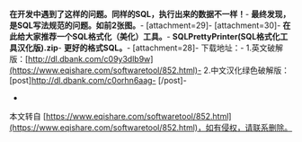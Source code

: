 **在开发中遇到了这样的问题。同样的SQL，执行出来的数据不一样！**-
**最终发现，是SQL写法规范的问题。如前2张图。**-
\[attachment=29\]-
\[attachment=30\]-
**在此给大家推荐一个SQL格式化（美化）工具。**-
**SQLPrettyPrinter(SQL格式化工具汉化版).zip**-
**更好的格式SQL。**-
\[attachment=28\]-
下载地址：-
 1.英文破解版：[http://dl.dbank.com/c09y3dlb9w](https://www.eqishare.com/softwaretool/852.html)-
 2.中文汉化绿色破解版：\[post\]http://dl.dbank.com/c0orhn6aag-
\[/post\]-

-

本文转自 [https://www.eqishare.com/softwaretool/852.html](https://www.eqishare.com/softwaretool/852.html)，如有侵权，请联系删除。